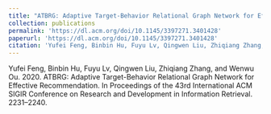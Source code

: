 ```yaml
---
title: "ATBRG: Adaptive Target-Behavior Relational Graph Network for Effective Recommendation"
collection: publications
permalink: 'https://dl.acm.org/doi/10.1145/3397271.3401428'
paperurl: 'https://dl.acm.org/doi/10.1145/3397271.3401428'
citation: 'Yufei Feng, Binbin Hu, Fuyu Lv, Qingwen Liu, Zhiqiang Zhang, and Wenwu Ou. 2020. ATBRG: Adaptive Target-Behavior Relational Graph Network for Effective Recommendation. In Proceedings of the 43rd International ACM SIGIR Conference on Research and Development in Information Retrieval. 2231–2240.'
---
```


Yufei Feng, Binbin Hu, Fuyu Lv, Qingwen Liu, Zhiqiang Zhang, and Wenwu Ou. 2020. ATBRG: Adaptive Target-Behavior Relational Graph Network for Effective Recommendation. In Proceedings of the 43rd International ACM SIGIR Conference on Research and Development in Information Retrieval. 2231–2240.